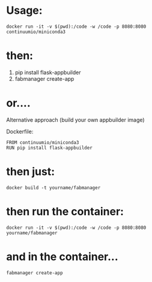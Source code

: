 # Usage:

```
docker run -it -v $(pwd):/code -w /code -p 8080:8080 continuumio/miniconda3
```

# then: 
 1) pip install flask-appbuilder
 2) fabmanager create-app


# or....

Alternative approach (build your own appbuilder image)

Dockerfile:
```
FROM continuumio/miniconda3
RUN pip install flask-appbuilder
```

# then just:
```
docker build -t yourname/fabmanager
```

# then run the container:
```
docker run -it -v $(pwd):/code -w /code -p 8080:8080  yourname/fabmanager
```

# and in the container... 
```
fabmanager create-app
```
